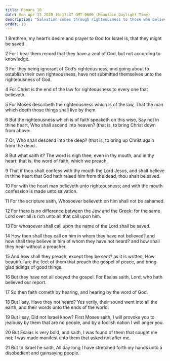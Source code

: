 ```yaml
---
title: Romans 10
date: Mon Apr 13 2020 16:17:47 GMT-0600 (Mountain Daylight Time)
description: "Salvation comes through righteousness to those who believe in Christ—Faith comes by hearing the gospel taught by legal administrators sent of God."
order: 10
---
```


1 Brethren, my heart’s desire and prayer to God for Israel is, that they might be saved.

2 For I bear them record that they have a zeal of God, but not according to knowledge.

3 For they being ignorant of God’s righteousness, and going about to establish their own righteousness, have not submitted themselves unto the righteousness of God.

4 For Christ is the end of the law for righteousness to every one that believeth.

5 For Moses describeth the righteousness which is of the law, That the man which doeth those things shall live by them.

6 But the righteousness which is of faith speaketh on this wise, Say not in thine heart, Who shall ascend into heaven? (that is, to bring Christ down from above:.

7 Or, Who shall descend into the deep? (that is, to bring up Christ again from the dead..

8 But what saith it? The word is nigh thee, even in thy mouth, and in thy heart: that is, the word of faith, which we preach.

9 That if thou shalt confess with thy mouth the Lord Jesus, and shalt believe in thine heart that God hath raised him from the dead, thou shalt be saved.

10 For with the heart man believeth unto righteousness; and with the mouth confession is made unto salvation.

11 For the scripture saith, Whosoever believeth on him shall not be ashamed.

12 For there is no difference between the Jew and the Greek: for the same Lord over all is rich unto all that call upon him.

13 For whosoever shall call upon the name of the Lord shall be saved.

14 How then shall they call on him in whom they have not believed? and how shall they believe in him of whom they have not heard? and how shall they hear without a preacher.

15 And how shall they preach, except they be sent? as it is written, How beautiful are the feet of them that preach the gospel of peace, and bring glad tidings of good things.

16 But they have not all obeyed the gospel. For Esaias saith, Lord, who hath believed our report.

17 So then faith cometh by hearing, and hearing by the word of God.

18 But I say, Have they not heard? Yes verily, their sound went into all the earth, and their words unto the ends of the world.

19 But I say, Did not Israel know? First Moses saith, I will provoke you to jealousy by them that are no people, and by a foolish nation I will anger you.

20 But Esaias is very bold, and saith, I was found of them that sought me not; I was made manifest unto them that asked not after me.

21 But to Israel he saith, All day long I have stretched forth my hands unto a disobedient and gainsaying people.
